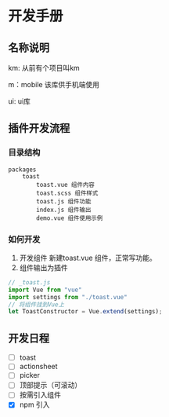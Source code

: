 # 开发手册
## 名称说明
km: 从前有个项目叫km 

m：mobile 该库供手机端使用 

ui: ui库
## 插件开发流程
### 目录结构
    packages
        toast
            toast.vue 组件内容
            toast.scss 组件样式
            toast.js 组件功能
            index.js 组件输出
            demo.vue 组件使用示例
### 如何开发
1. 开发组件
新建toast.vue 组件，正常写功能。
2. 组件输出为插件
```js 
// _toast.js
import Vue from "vue"
import settings from "./toast.vue"
// 将组件挂到Vue上
let ToastConstructor = Vue.extend(settings);
```
## 开发日程
- [ ] toast
- [ ] actionsheet
- [ ] picker
- [ ] 顶部提示（可滚动）
- [ ] 按需引入组件
- [x] npm 引入